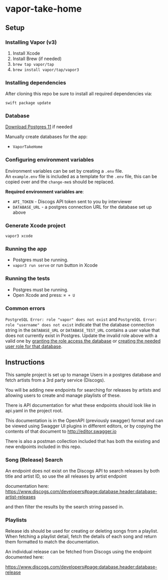 # vapor-take-home

## Setup

### Installing Vapor (v3)

1. Install Xcode
2. Install Brew (if needed)
3. `brew tap vapor/tap`
4. `brew install vapor/tap/vapor3`

### Installing dependencies

After cloning this repo be sure to install all required dependencies via:

`swift package update`

### Database

[Download Postgres 11](https://postgresapp.com/downloads.html) if needed

Manually create databases for the app:

- `VaporTakeHome`

### Configuring environment variables

Environment variables can be set by creating a `.env` file.  
An `example.env` file is included as a template for the `.env` file, this can be copied over and the `change-me`s should be replaced.

**Required environment variables are**:

- `API_TOKEN` - Discogs API token sent to you by interviewer
- `DATABASE_URL` - a postgres connection URL for the database set up above 

### Generate Xcode project

`vapor3 xcode`

### Running the app

- Postgres must be running.
- `vapor3 run serve` or run button in Xcode

### Running the tests

- Postgres must be running.
- Open Xcode and press: `⌘ + U`

### Common errors

`PostgreSQL Error: role "vapor" does not exist` and `PostgreSQL Error: role "username" does not exist` indicate that the database connection string in the `DATABASE_URL` or `DATABASE_TEST_URL` contains a user value that does not currently exist in Postgres. Update the invalid role above with a valid one by [granting the role access the database](https://www.postgresql.org/docs/9.0/sql-grant.html) or [creating the needed user role for that database](https://www.postgresql.org/docs/8.0/sql-createuser.html).


## Instructions

This sample project is set up to manage Users in a postgres database and fetch artists from a 3rd party service (Discogs). 

You will be adding new endpoints for searching for releases by artists and allowing users to create and manage playlists of these.

There is API documentation for what these endpoints should look like in api.yaml in the project root. 

This documentation is in the OpenAPI (previously swagger) format and can be viewed using Swagger UI plugins in different editors, or by copying the contents of that document to http://editor.swagger.io

There is also a postman collection included that has both the existing and new endpoints included in this repo.

### Song (Release) Search

An endpoint does not exist on the Discogs API to search releases by both title and artist ID, so use the all releases by artist endpoint

documentation here: https://www.discogs.com/developers#page:database,header:database-artist-releases

and then filter the results by the search string passed in.

### Playlists

Release ids should be used for creating or deleting songs from a playlist. When fetching a playlist detail, fetch the details of each song and return them formatted to match the documentation.

An individual release can be fetched from Discogs using the endpoint documented here:

https://www.discogs.com/developers#page:database,header:database-release
